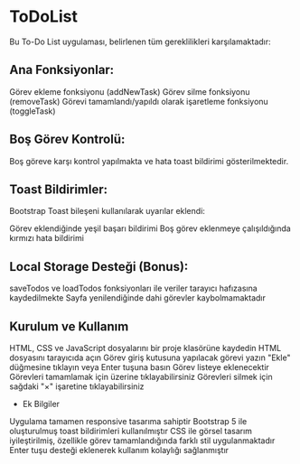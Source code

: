 # ToDoList
Bu To-Do List uygulaması, belirlenen tüm gereklilikleri karşılamaktadır:

## Ana Fonksiyonlar:

Görev ekleme fonksiyonu (addNewTask)
Görev silme fonksiyonu (removeTask)
Görevi tamamlandı/yapıldı olarak işaretleme fonksiyonu (toggleTask)


## Boş Görev Kontrolü:

Boş göreve karşı kontrol yapılmakta ve hata toast bildirimi gösterilmektedir.


## Toast Bildirimler:

Bootstrap Toast bileşeni kullanılarak uyarılar eklendi:

Görev eklendiğinde yeşil başarı bildirimi
Boş görev eklenmeye çalışıldığında kırmızı hata bildirimi




## Local Storage Desteği (Bonus):

saveTodos ve loadTodos fonksiyonları ile veriler tarayıcı hafızasına kaydedilmekte
Sayfa yenilendiğinde dahi görevler kaybolmamaktadır



## Kurulum ve Kullanım

HTML, CSS ve JavaScript dosyalarını bir proje klasörüne kaydedin
HTML dosyasını tarayıcıda açın
Görev giriş kutusuna yapılacak görevi yazın
"Ekle" düğmesine tıklayın veya Enter tuşuna basın
Görev listeye eklenecektir
Görevleri tamamlamak için üzerine tıklayabilirsiniz
Görevleri silmek için sağdaki "×" işaretine tıklayabilirsiniz

- Ek Bilgiler

Uygulama tamamen responsive tasarıma sahiptir
Bootstrap 5 ile oluşturulmuş toast bildirimleri kullanılmıştır
CSS ile görsel tasarım iyileştirilmiş, özellikle görev tamamlandığında farklı stil uygulanmaktadır
Enter tuşu desteği eklenerek kullanım kolaylığı sağlanmıştır
